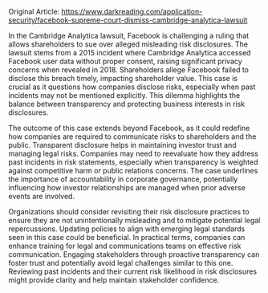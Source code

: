 Original Article: https://www.darkreading.com/application-security/facebook-supreme-court-dismiss-cambridge-analytica-lawsuit

In the Cambridge Analytica lawsuit, Facebook is challenging a ruling that allows shareholders to sue over alleged misleading risk disclosures. The lawsuit stems from a 2015 incident where Cambridge Analytica accessed Facebook user data without proper consent, raising significant privacy concerns when revealed in 2018. Shareholders allege Facebook failed to disclose this breach timely, impacting shareholder value. This case is crucial as it questions how companies disclose risks, especially when past incidents may not be mentioned explicitly. This dilemma highlights the balance between transparency and protecting business interests in risk disclosures.

The outcome of this case extends beyond Facebook, as it could redefine how companies are required to communicate risks to shareholders and the public. Transparent disclosure helps in maintaining investor trust and managing legal risks. Companies may need to reevaluate how they address past incidents in risk statements, especially when transparency is weighted against competitive harm or public relations concerns. The case underlines the importance of accountability in corporate governance, potentially influencing how investor relationships are managed when prior adverse events are involved.

Organizations should consider revisiting their risk disclosure practices to ensure they are not unintentionally misleading and to mitigate potential legal repercussions. Updating policies to align with emerging legal standards seen in this case could be beneficial. In practical terms, companies can enhance training for legal and communications teams on effective risk communication. Engaging stakeholders through proactive transparency can foster trust and potentially avoid legal challenges similar to this one. Reviewing past incidents and their current risk likelihood in risk disclosures might provide clarity and help maintain stakeholder confidence.